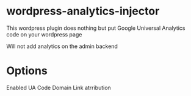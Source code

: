 wordpress-analytics-injector
============================

This wordpress plugin does nothing but put Google Universal Analytics code on your wordpress page

Will not add analytics on the admin backend

Options
====
Enabled
UA Code
Domain
Link atrribution
